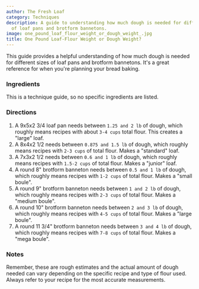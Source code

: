 ```yaml
---
author: The Fresh Loaf
category: Techniques
description: A guide to understanding how much dough is needed for different sizes
  of loaf pans and brotform bannetons.
image: one_pound_loaf_flour_weight_or_dough_weight_.jpg
title: One Pound Loaf-Flour Weight or Dough Weight?
---
```

This guide provides a helpful understanding of how much dough is needed for different sizes of loaf pans and brotform bannetons. It's a great reference for when you're planning your bread baking.

### Ingredients

This is a technique guide, so no specific ingredients are listed.

### Directions

1. A 9x5x2 3/4 loaf pan needs between `1.25 and 2 lb` of dough, which roughly means recipes with about `3-4 cups` total flour. This creates a "large" loaf.
2. A 8x4x2 1/2 needs between `0.875 and 1.5 lb` of dough, which roughly means recipes with `2-3 cups` of total flour. Makes a "standard" loaf.
3. A 7x3x2 1/2 needs between `0.6 and 1 lb` of dough, which roughly means recipes with `1.5-2 cups` of total flour. Makes a "junior" loaf.
4. A round 8" brotform banneton needs between `0.5 and 1 lb` of dough, which roughly means recipes with `1-2 cups` of total flour. Makes a "small boule".
5. A round 9" brotform banneton needs between `1 and 2 lb` of dough, which roughly means recipes with `2-3 cups` of total flour. Makes a "medium boule".
6. A round 10" brotform banneton needs between `2 and 3 lb` of dough, which roughly means recipes with `4-5 cups` of total flour. Makes a "large boule".
7. A round 11 3/4" brotform banneton needs between `3 and 4 lb` of dough, which roughly means recipes with `7-8 cups` of total flour. Makes a "mega boule".

### Notes

Remember, these are rough estimates and the actual amount of dough needed can vary depending on the specific recipe and type of flour used. Always refer to your recipe for the most accurate measurements.